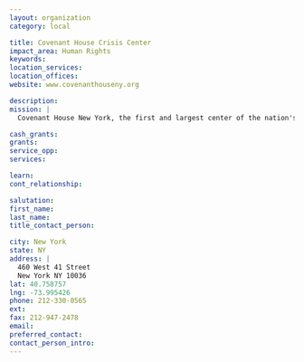 ```yaml
---
layout: organization
category: local

title: Covenant House Crisis Center
impact_area: Human Rights
keywords: 
location_services: 
location_offices: 
website: www.covenanthouseny.org

description: 
mission: |
  Covenant House New York, the first and largest center of the nation's foremost agency serving homeless, runaway and at-risk youth, opens its doors 24 hours a day for teens in need. 

cash_grants: 
grants: 
service_opp: 
services: 

learn: 
cont_relationship: 

salutation: 
first_name: 
last_name: 
title_contact_person: 

city: New York
state: NY
address: |
  460 West 41 Street     
  New York NY 10036
lat: 40.758757
lng: -73.995426
phone: 212-330-0565
ext: 
fax: 212-947-2478
email: 
preferred_contact: 
contact_person_intro: 
---
```

